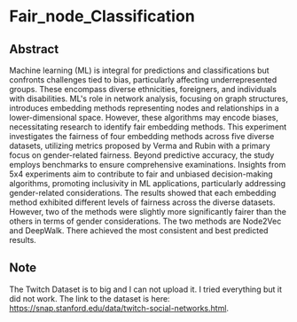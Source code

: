 # Fair_node_Classification
## Abstract
Machine learning (ML) is integral for predictions and classifications but confronts challenges tied to bias, particularly affecting underrepresented groups. These encompass diverse ethnicities, foreigners, and individuals with disabilities. ML's role in network analysis, focusing on graph structures, introduces embedding methods representing nodes and relationships in a lower-dimensional space. However, these algorithms may encode biases, necessitating research to identify fair embedding methods.
This experiment investigates the fairness of four embedding methods across five diverse datasets, utilizing metrics proposed by Verma and Rubin with a primary focus on gender-related fairness. Beyond predictive accuracy, the study employs benchmarks to ensure comprehensive examinations. Insights from 5x4 experiments aim to contribute to fair and unbiased decision-making algorithms, promoting inclusivity in ML applications, particularly addressing gender-related considerations. 
The results showed that each embedding method exhibited different levels of fairness across the diverse datasets. However, two of the methods were slightly more significantly fairer than the others in terms of gender considerations. The two methods are Node2Vec and DeepWalk. There achieved the most consistent and best predicted results. 


## Note
The Twitch Dataset is to big and I can not upload it. I tried everything but it did not work. The link to the dataset is here: https://snap.stanford.edu/data/twitch-social-networks.html. 
